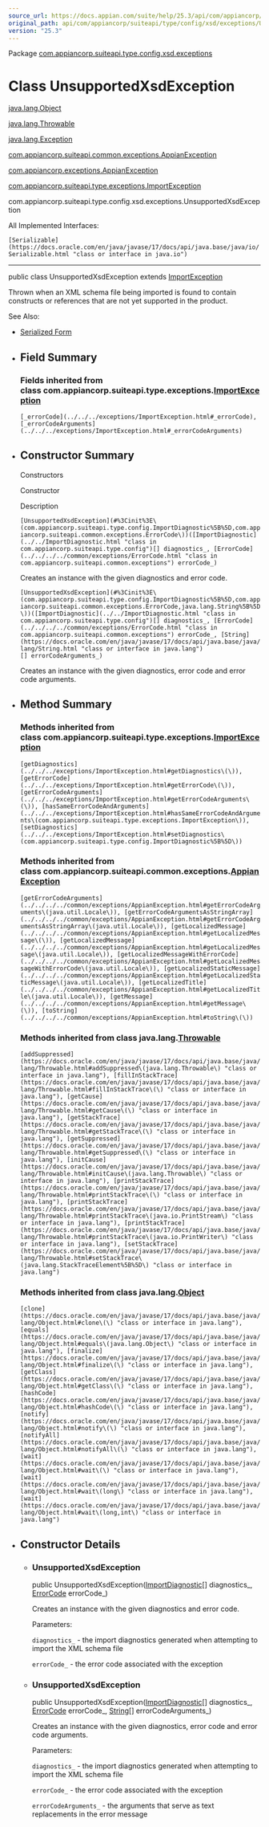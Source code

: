 ```yaml
---
source_url: https://docs.appian.com/suite/help/25.3/api/com/appiancorp/suiteapi/type/config/xsd/exceptions/UnsupportedXsdException.html
original_path: api/com/appiancorp/suiteapi/type/config/xsd/exceptions/UnsupportedXsdException.html
version: "25.3"
---
```


Package [com.appiancorp.suiteapi.type.config.xsd.exceptions](package-summary.html)

# Class UnsupportedXsdException

[java.lang.Object](https://docs.oracle.com/en/java/javase/17/docs/api/java.base/java/lang/Object.html "class or interface in java.lang")

[java.lang.Throwable](https://docs.oracle.com/en/java/javase/17/docs/api/java.base/java/lang/Throwable.html "class or interface in java.lang")

[java.lang.Exception](https://docs.oracle.com/en/java/javase/17/docs/api/java.base/java/lang/Exception.html "class or interface in java.lang")

[com.appiancorp.suiteapi.common.exceptions.AppianException](../../../../common/exceptions/AppianException.html "class in com.appiancorp.suiteapi.common.exceptions")

[com.appiancorp.exceptions.AppianException](../../../../../exceptions/AppianException.html "class in com.appiancorp.exceptions")

[com.appiancorp.suiteapi.type.exceptions.ImportException](../../../exceptions/ImportException.html "class in com.appiancorp.suiteapi.type.exceptions")

com.appiancorp.suiteapi.type.config.xsd.exceptions.UnsupportedXsdException

All Implemented Interfaces:

`[Serializable](https://docs.oracle.com/en/java/javase/17/docs/api/java.base/java/io/Serializable.html "class or interface in java.io")`

* * *

public class UnsupportedXsdException extends [ImportException](../../../exceptions/ImportException.html "class in com.appiancorp.suiteapi.type.exceptions")

Thrown when an XML schema file being imported is found to contain constructs or references that are not yet supported in the product.

See Also:

-   [Serialized Form](../../../../../../../serialized-form.html#com.appiancorp.suiteapi.type.config.xsd.exceptions.UnsupportedXsdException)

-   ## Field Summary

    ### Fields inherited from class com.appiancorp.suiteapi.type.exceptions.[ImportException](../../../exceptions/ImportException.html "class in com.appiancorp.suiteapi.type.exceptions")

    `[_errorCode](../../../exceptions/ImportException.html#_errorCode), [_errorCodeArguments](../../../exceptions/ImportException.html#_errorCodeArguments)`

-   ## Constructor Summary

    Constructors

    Constructor

    Description

    `[UnsupportedXsdException](#%3Cinit%3E\(com.appiancorp.suiteapi.type.config.ImportDiagnostic%5B%5D,com.appiancorp.suiteapi.common.exceptions.ErrorCode\))([ImportDiagnostic](../../ImportDiagnostic.html "class in com.appiancorp.suiteapi.type.config")[] diagnostics_, [ErrorCode](../../../../common/exceptions/ErrorCode.html "class in com.appiancorp.suiteapi.common.exceptions") errorCode_)`

    Creates an instance with the given diagnostics and error code.

    `[UnsupportedXsdException](#%3Cinit%3E\(com.appiancorp.suiteapi.type.config.ImportDiagnostic%5B%5D,com.appiancorp.suiteapi.common.exceptions.ErrorCode,java.lang.String%5B%5D\))([ImportDiagnostic](../../ImportDiagnostic.html "class in com.appiancorp.suiteapi.type.config")[] diagnostics_, [ErrorCode](../../../../common/exceptions/ErrorCode.html "class in com.appiancorp.suiteapi.common.exceptions") errorCode_, [String](https://docs.oracle.com/en/java/javase/17/docs/api/java.base/java/lang/String.html "class or interface in java.lang")[] errorCodeArguments_)`

    Creates an instance with the given diagnostics, error code and error code arguments.

-   ## Method Summary

    ### Methods inherited from class com.appiancorp.suiteapi.type.exceptions.[ImportException](../../../exceptions/ImportException.html "class in com.appiancorp.suiteapi.type.exceptions")

    `[getDiagnostics](../../../exceptions/ImportException.html#getDiagnostics\(\)), [getErrorCode](../../../exceptions/ImportException.html#getErrorCode\(\)), [getErrorCodeArguments](../../../exceptions/ImportException.html#getErrorCodeArguments\(\)), [hasSameErrorCodeAndArguments](../../../exceptions/ImportException.html#hasSameErrorCodeAndArguments\(com.appiancorp.suiteapi.type.exceptions.ImportException\)), [setDiagnostics](../../../exceptions/ImportException.html#setDiagnostics\(com.appiancorp.suiteapi.type.config.ImportDiagnostic%5B%5D\))`

    ### Methods inherited from class com.appiancorp.suiteapi.common.exceptions.[AppianException](../../../../common/exceptions/AppianException.html "class in com.appiancorp.suiteapi.common.exceptions")

    `[getErrorCodeArguments](../../../../common/exceptions/AppianException.html#getErrorCodeArguments\(java.util.Locale\)), [getErrorCodeArgumentsAsStringArray](../../../../common/exceptions/AppianException.html#getErrorCodeArgumentsAsStringArray\(java.util.Locale\)), [getLocalizedMessage](../../../../common/exceptions/AppianException.html#getLocalizedMessage\(\)), [getLocalizedMessage](../../../../common/exceptions/AppianException.html#getLocalizedMessage\(java.util.Locale\)), [getLocalizedMessageWithErrorCode](../../../../common/exceptions/AppianException.html#getLocalizedMessageWithErrorCode\(java.util.Locale\)), [getLocalizedStaticMessage](../../../../common/exceptions/AppianException.html#getLocalizedStaticMessage\(java.util.Locale\)), [getLocalizedTitle](../../../../common/exceptions/AppianException.html#getLocalizedTitle\(java.util.Locale\)), [getMessage](../../../../common/exceptions/AppianException.html#getMessage\(\)), [toString](../../../../common/exceptions/AppianException.html#toString\(\))`

    ### Methods inherited from class java.lang.[Throwable](https://docs.oracle.com/en/java/javase/17/docs/api/java.base/java/lang/Throwable.html "class or interface in java.lang")

    `[addSuppressed](https://docs.oracle.com/en/java/javase/17/docs/api/java.base/java/lang/Throwable.html#addSuppressed\(java.lang.Throwable\) "class or interface in java.lang"), [fillInStackTrace](https://docs.oracle.com/en/java/javase/17/docs/api/java.base/java/lang/Throwable.html#fillInStackTrace\(\) "class or interface in java.lang"), [getCause](https://docs.oracle.com/en/java/javase/17/docs/api/java.base/java/lang/Throwable.html#getCause\(\) "class or interface in java.lang"), [getStackTrace](https://docs.oracle.com/en/java/javase/17/docs/api/java.base/java/lang/Throwable.html#getStackTrace\(\) "class or interface in java.lang"), [getSuppressed](https://docs.oracle.com/en/java/javase/17/docs/api/java.base/java/lang/Throwable.html#getSuppressed\(\) "class or interface in java.lang"), [initCause](https://docs.oracle.com/en/java/javase/17/docs/api/java.base/java/lang/Throwable.html#initCause\(java.lang.Throwable\) "class or interface in java.lang"), [printStackTrace](https://docs.oracle.com/en/java/javase/17/docs/api/java.base/java/lang/Throwable.html#printStackTrace\(\) "class or interface in java.lang"), [printStackTrace](https://docs.oracle.com/en/java/javase/17/docs/api/java.base/java/lang/Throwable.html#printStackTrace\(java.io.PrintStream\) "class or interface in java.lang"), [printStackTrace](https://docs.oracle.com/en/java/javase/17/docs/api/java.base/java/lang/Throwable.html#printStackTrace\(java.io.PrintWriter\) "class or interface in java.lang"), [setStackTrace](https://docs.oracle.com/en/java/javase/17/docs/api/java.base/java/lang/Throwable.html#setStackTrace\(java.lang.StackTraceElement%5B%5D\) "class or interface in java.lang")`

    ### Methods inherited from class java.lang.[Object](https://docs.oracle.com/en/java/javase/17/docs/api/java.base/java/lang/Object.html "class or interface in java.lang")

    `[clone](https://docs.oracle.com/en/java/javase/17/docs/api/java.base/java/lang/Object.html#clone\(\) "class or interface in java.lang"), [equals](https://docs.oracle.com/en/java/javase/17/docs/api/java.base/java/lang/Object.html#equals\(java.lang.Object\) "class or interface in java.lang"), [finalize](https://docs.oracle.com/en/java/javase/17/docs/api/java.base/java/lang/Object.html#finalize\(\) "class or interface in java.lang"), [getClass](https://docs.oracle.com/en/java/javase/17/docs/api/java.base/java/lang/Object.html#getClass\(\) "class or interface in java.lang"), [hashCode](https://docs.oracle.com/en/java/javase/17/docs/api/java.base/java/lang/Object.html#hashCode\(\) "class or interface in java.lang"), [notify](https://docs.oracle.com/en/java/javase/17/docs/api/java.base/java/lang/Object.html#notify\(\) "class or interface in java.lang"), [notifyAll](https://docs.oracle.com/en/java/javase/17/docs/api/java.base/java/lang/Object.html#notifyAll\(\) "class or interface in java.lang"), [wait](https://docs.oracle.com/en/java/javase/17/docs/api/java.base/java/lang/Object.html#wait\(\) "class or interface in java.lang"), [wait](https://docs.oracle.com/en/java/javase/17/docs/api/java.base/java/lang/Object.html#wait\(long\) "class or interface in java.lang"), [wait](https://docs.oracle.com/en/java/javase/17/docs/api/java.base/java/lang/Object.html#wait\(long,int\) "class or interface in java.lang")`

-   ## Constructor Details

    -   ### UnsupportedXsdException

        public UnsupportedXsdException([ImportDiagnostic](../../ImportDiagnostic.html "class in com.appiancorp.suiteapi.type.config")\[\] diagnostics\_, [ErrorCode](../../../../common/exceptions/ErrorCode.html "class in com.appiancorp.suiteapi.common.exceptions") errorCode\_)

        Creates an instance with the given diagnostics and error code.

        Parameters:

        `diagnostics_` - the import diagnostics generated when attempting to import the XML schema file

        `errorCode_` - the error code associated with the exception

    -   ### UnsupportedXsdException

        public UnsupportedXsdException([ImportDiagnostic](../../ImportDiagnostic.html "class in com.appiancorp.suiteapi.type.config")\[\] diagnostics\_, [ErrorCode](../../../../common/exceptions/ErrorCode.html "class in com.appiancorp.suiteapi.common.exceptions") errorCode\_, [String](https://docs.oracle.com/en/java/javase/17/docs/api/java.base/java/lang/String.html "class or interface in java.lang")\[\] errorCodeArguments\_)

        Creates an instance with the given diagnostics, error code and error code arguments.

        Parameters:

        `diagnostics_` - the import diagnostics generated when attempting to import the XML schema file

        `errorCode_` - the error code associated with the exception

        `errorCodeArguments_` - the arguments that serve as text replacements in the error message